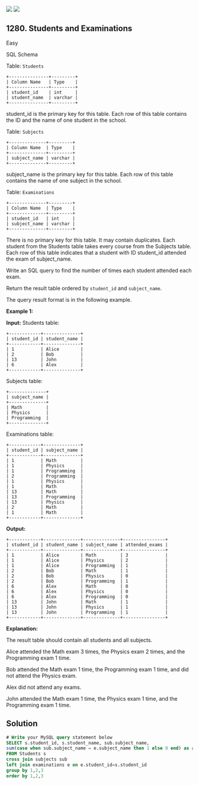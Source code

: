 [![](https://img.shields.io/github/stars/javadev/LeetCode-in-Kotlin?label=Stars&style=flat-square)](https://github.com/javadev/LeetCode-in-Kotlin)
[![](https://img.shields.io/github/forks/javadev/LeetCode-in-Kotlin?label=Fork%20me%20on%20GitHub%20&style=flat-square)](https://github.com/javadev/LeetCode-in-Kotlin/fork)

## 1280\. Students and Examinations

Easy

SQL Schema

Table: `Students`

    +---------------+---------+ 
    | Column Name   | Type    | 
    +---------------+---------+ 
    | student_id    | int     | 
    | student_name  | varchar | 
    +---------------+---------+ 
    
student_id is the primary key for this table. Each row of this table contains the ID and the name of one student in the school.

Table: `Subjects`

    +--------------+---------+ 
    | Column Name  | Type    | 
    +--------------+---------+ 
    | subject_name | varchar | 
    +--------------+---------+ 

subject_name is the primary key for this table. Each row of this table contains the name of one subject in the school.

Table: `Examinations`

    +--------------+---------+
    | Column Name  | Type    | 
    +--------------+---------+ 
    | student_id   | int     | 
    | subject_name | varchar | 
    +--------------+---------+ 

There is no primary key for this table. It may contain duplicates. Each student from the Students table takes every course from the Subjects table. Each row of this table indicates that a student with ID student_id attended the exam of subject_name.

Write an SQL query to find the number of times each student attended each exam.

Return the result table ordered by `student_id` and `subject_name`.

The query result format is in the following example.

**Example 1:**

**Input:** Students table: 

    +------------+--------------+ 
    | student_id | student_name | 
    +------------+--------------+ 
    | 1          | Alice        | 
    | 2          | Bob          | 
    | 13         | John         | 
    | 6          | Alex         | 
    +------------+--------------+ 

Subjects table: 
    
    +--------------+ 
    | subject_name | 
    +--------------+ 
    | Math         | 
    | Physics      | 
    | Programming  | 
    +--------------+ 
    
Examinations table: 

    +------------+--------------+ 
    | student_id | subject_name | 
    +------------+--------------+ 
    | 1          | Math         | 
    | 1          | Physics      | 
    | 1          | Programming  | 
    | 2          | Programming  | 
    | 1          | Physics      | 
    | 1          | Math         | 
    | 13         | Math         | 
    | 13         | Programming  | 
    | 13         | Physics      | 
    | 2          | Math         | 
    | 1          | Math         | 
    +------------+--------------+

**Output:** 

    +------------+--------------+--------------+----------------+ 
    | student_id | student_name | subject_name | attended_exams | 
    +------------+--------------+--------------+----------------+ 
    | 1          | Alice        | Math         | 3              | 
    | 1          | Alice        | Physics      | 2              | 
    | 1          | Alice        | Programming  | 1              | 
    | 2          | Bob          | Math         | 1              | 
    | 2          | Bob          | Physics      | 0              | 
    | 2          | Bob          | Programming  | 1              | 
    | 6          | Alex         | Math         | 0              | 
    | 6          | Alex         | Physics      | 0              | 
    | 6          | Alex         | Programming  | 0              | 
    | 13         | John         | Math         | 1              | 
    | 13         | John         | Physics      | 1              | 
    | 13         | John         | Programming  | 1              | 
    +------------+--------------+--------------+----------------+

**Explanation:**

The result table should contain all students and all subjects.

Alice attended the Math exam 3 times, the Physics exam 2 times, and the Programming exam 1 time.

Bob attended the Math exam 1 time, the Programming exam 1 time, and did not attend the Physics exam.

Alex did not attend any exams.

John attended the Math exam 1 time, the Physics exam 1 time, and the Programming exam 1 time.

## Solution

```sql
# Write your MySQL query statement below
SELECT s.student_id, s.student_name, sub.subject_name,
sum(case when sub.subject_name = e.subject_name then 1 else 0 end) as attended_exams
FROM Students s
cross join subjects sub
left join examinations e on e.student_id=s.student_id
group by 1,2,3
order by 1,2,3
```